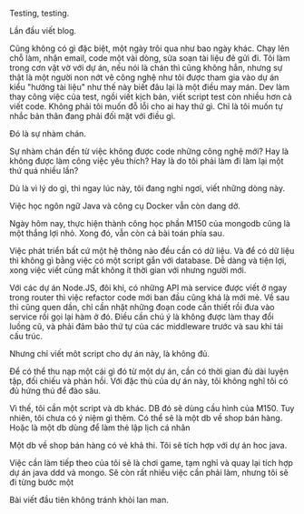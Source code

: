 Testing, testing.

Lần đầu viết blog.

Cũng không có gì đặc biệt, một ngày trôi qua như bao ngày khác. Chạy lên chỗ làm, nhận email, code một vài dòng, sửa soạn tài liệu đẻ gửi đi. Tôi làm trong cơn vật vờ với dự án, nếu nói là chán thì cũng không hẳn, nhưng sự thật là một người non nớt vê công nghệ như tôi được tham gia vào dự án kiểu "hướng tài liệu" như thế này biết đâu lại là một điều may mán. Dev làm thay công việc của test, ngồi viết kịch bản, viết script test còn nhiều hơn cả viết code. Không phải tôi muốn đỗ lỗi cho ai hay thứ gì. Chỉ là tôi muốn tự nhắc bản thân đang phải đối mặt với điều gì. 

Đó là sự nhàm chán.

Sự nhàm chán đến từ việc không được code những công nghệ mới? Hay là không được làm công việc yêu thích?
Hay là do tôi phải làm đi làm lại một thứ quá nhiều lần?

Dù là vì lý do gì, thì ngay lúc này, tôi đang nghỉ ngơi, viết những dòng này.


Việc học ngôn ngữ Java và công cụ Docker vẫn còn dang dở.

Ngày hôm nay, thực hiện thành công học phần M150 của mongodb cũng là một thắng lợi nhỏ. Xong đó, vẫn còn cả bài toán phía sau.

Việc phát triển bất cứ một hệ thông nào đều cần có dữ liệu. Và để có dữ liệu thì không gì bằng việc có một script gắn với database. Dễ dàng và tiện lợi, xong việc viết cũng mất không ít thời gian với nhưng người mới.


Với các dự án Node.JS, đôi khi, có những API mà service được viết ở ngay trong router thì việc refactor code mới ban đầu cũng khá là mới mẻ. Về sau thì cũng quen dần, chỉ cần nhặt những đoạn code cần thiết rồi đưa vào service rồi gọi lại hàm ở đó. Điều cần chú ý là không được làm thay đổi luồng cũ, và phải đảm bảo thứ tự của các middleware trước và sau khi tái cấu trúc.


Nhưng chỉ viết môt script cho dự án này, là không đủ.


Để có thể thu nạp một cái gì đó từ một dự án, cần có thời gian đủ dài luyện tập, đối chiếu và phản hồi. Với đặc thù của dự án này, tôi không nghĩ tôi có đủ hứng thú để đào sâu.

Vì thế, tôi cần một script và db khác. DB đó sẽ dùng cầu hình của M150. Tuy nhiên, tôi chưa có ý niệm gì thêm. Có thể sẽ là một db về shop bán hàng. Hoặc là một db dùng để làm thẻ lập lịch cá nhân

Một db về shop bán hàng có vẻ khả thi. Tôi sẽ tích hợp với dự án hoc java.

Việc cần làm tiếp theo của tôi sẽ là chơi game, tạm nghỉ và quay lại tích hợp dự án java ddd và mongo. Sẽ còn rất nhiều việc cần phải làm, nhưng tôi sẽ đi từng bước một


Bài viết đầu tiên không tránh khỏi lan man. 
